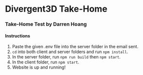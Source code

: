 # Divergent3D Take-Home

### Take-Home Test by Darren Hoang

#### Instructions

1. Paste the given .env file into the server folder in the email sent.
2. `cd` into both client and server folders and run `npm install`.
3. In the server folder, run `npm run build` then `npm start`.
4. In the client folder, run `npm start`.
5. Website is up and running!
